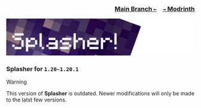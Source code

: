 ### <p align=right>[Main Branch `←`](https://github.com/KessokuTeaTime/Splasher)&emsp;[`→` Modrinth](https://modrinth.com/mod/splasher)</p>

![Banner](https://github.com/KessokuTeaTime/Splasher/blob/artwork/banner.png)

### Splasher for `1.20~1.20.1`

> [!WARNING]
> This version of **Splasher** is outdated. Newer modifications will only be made to the latst few versions.
